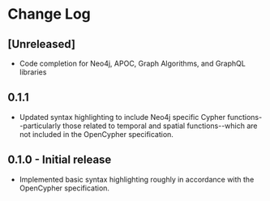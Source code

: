 # Change Log

## [Unreleased]

- Code completion for Neo4j, APOC, Graph Algorithms, and GraphQL libraries

## 0.1.1

- Updated syntax highlighting to include Neo4j specific Cypher functions--particularly those related to temporal and spatial functions--which are not included in the OpenCypher specification.

## 0.1.0 - Initial release

- Implemented basic syntax highlighting roughly in accordance with the OpenCypher specification.
